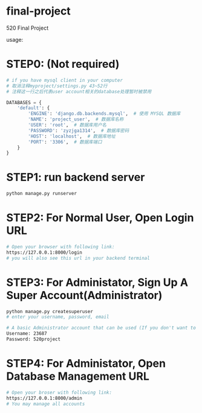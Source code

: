 # final-project
 520 Final Project


usage:

# STEP0: (Not required)
```python
# if you have mysql client in your computer
# 取消注释myproject/settings.py 43~52行
# 注释这一行之后代表user account相关的database处理暂时被禁用

DATABASES = {
    'default': {
        'ENGINE': 'django.db.backends.mysql',  # 使用 MYSQL 数据库
        'NAME': 'project_user',  # 数据库名称
        'USER': 'root',  # 数据库用户名
        'PASSWORD': 'zyzjga1314',  # 数据库密码
        'HOST': 'localhost',  # 数据库地址
        'PORT': '3306',  # 数据库端口
    }
}

```

# STEP1: run backend server
```bash
python manage.py runserver
```

# STEP2: For Normal User, Open Login URL
```bash
# Open your browser with following link:
https://127.0.0.1:8000/login
# you will also see this url in your backend terminal
```

# STEP3: For Administator, Sign Up A Super Account(Administrator)
```bash
python manage.py createsuperuser
# enter your username, password, email

# A basic Administrator account that can be used (If you don't want to register another)
Username: 23687
Password: 520project
```

# STEP4: For Administator, Open Database Management URL
```bash
# Open your broser with following link:
https://127.0.0.1:8000/admin
# You may manage all accounts
```
